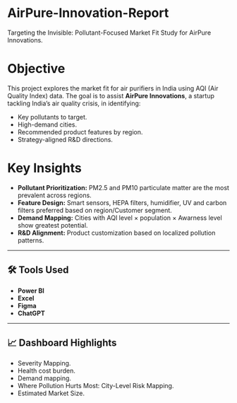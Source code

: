 # AirPure-Innovation-Report
Targeting the Invisible: Pollutant-Focused Market Fit Study for AirPure Innovations.

# Objective
This project explores the market fit for air purifiers in India using AQI (Air Quality Index) data. The goal is to assist **AirPure Innovations**, a startup tackling India’s air quality crisis, in identifying:
- Key pollutants to target.
- High-demand cities.
- Recommended product features by region.
- Strategy-aligned R&D directions.


# Key Insights
- **Pollutant Prioritization:** PM2.5 and PM10 particulate matter are the most prevalent across regions.
- **Feature Design:** Smart sensors, HEPA filters, humidifier, UV and carbon filters preferred based on region/Customer segment.
- **Demand Mapping:** Cities with AQI level × population × Awarness level show greatest potential.
- **R&D Alignment:** Product customization based on localized pollution patterns.

---

## 🛠️ Tools Used
- **Power BI** 
- **Excel**  
- **Figma**
- **ChatGPT**
---

## 📈 Dashboard Highlights  
- Severity Mapping.  
- Health cost burden.  
- Demand mapping.
- Where Pollution Hurts Most: City-Level Risk Mapping.  
- Estimated Market Size.

